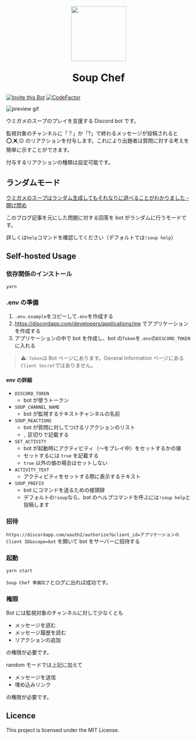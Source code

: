 <h1 align="center">
<img src="https://cdnjs.cloudflare.com/ajax/libs/twemoji/12.0.4/2/svg/1f468-200d-1f373.svg" width="150px">

Soup Chef

</h1>

[![Invite this Bot](https://img.shields.io/badge/Discord-Invite%20this%20bot-green?logo=discord&style=flat-square)](https://discordapp.com/oauth2/authorize?&client_id=657748609323892757&scope=bot) [![CodeFactor](https://www.codefactor.io/repository/github/eai04191/discord-soup-bot/badge?style=flat-square)](https://www.codefactor.io/repository/github/eai04191/discord-soup-bot)

![preview gif](https://i.imgur.com/DY010xq.gif)

ウミガメのスープのプレイを支援する Discord bot です。

監視対象のチャンネルに「？」か「?」で終わるメッセージが投稿されると ⭕,❌,😐 のリアクションを付与します。これにより出題者は質問に対する考えを簡単に示すことができます。

付与するリアクションの種類は設定可能です。

## ランダムモード

[ウミガメのスープはランダム生成してもそれなりに遊べることがわかりました - 開け閉め](https://hikido.hatenablog.com/entry/2020/05/31/021327)

このブログ記事を元にした問題に対する回答を bot がランダムに行うモードです。

詳しくは`help`コマンドを確認してください（デフォルトでは`!soup help`）

## Self-hosted Usage

### 依存関係のインストール

```
yarn
```

### .env の準備

1. `.env.example`をコピーして`.env`を作成する
2. https://discordapp.com/developers/applications/me
   でアプリケーションを作成する
3. アプリケーションの中で bot を作成し、bot の`Token`を`.env`の`DISCORD_TOKEN`に入れる

> ⚠: `Token`は Bot ページにあります。General Information ページにある`Client Secret`ではありません。

#### env の詳細

-   `DISCORD_TOKEN`
    -   bot が使うトークン
-   `SOUP_CHANNEL_NAME`
    -   bot が監視するテキストチャンネルの名前
-   `SOUP_REACTIONS`
    -   bot が質問に対してつけるリアクションのリスト
    -   `,` 区切りで記載する
-   `SET_ACTIVITY`
    -   bot が起動時にアクティビティ（～をプレイ中）をセットするかの値
    -   セットするには `true` を記載する
    -   `true` 以外の値の場合はセットしない
-   `ACTIVITY_TEXT`
    -   アクティビティをセットする際に表示するテキスト
-   `SOUP_PREFIX`
    -   bot にコマンドを送るための接頭辞
    -   デフォルトの`!soup`なら、bot のヘルプコマンドを呼ぶには`!soup help`と投稿します

### 招待

`https://discordapp.com/oauth2/authorize?&client_id=アプリケーションのClient ID&scope=bot`
を開いて bot をサーバーに招待する

### 起動

```
yarn start
```

`Soup Chef 準備完了`とログに出れば成功です。

### 権限

Bot には監視対象のチャンネルに対して少なくとも

-   メッセージを読む
-   メッセージ履歴を読む
-   リアクションの追加

の権限が必要です。

random モードでは上記に加えて

-   メッセージを送信
-   埋め込みリンク

の権限が必要です。

## Licence

This project is licensed under the MIT License.
